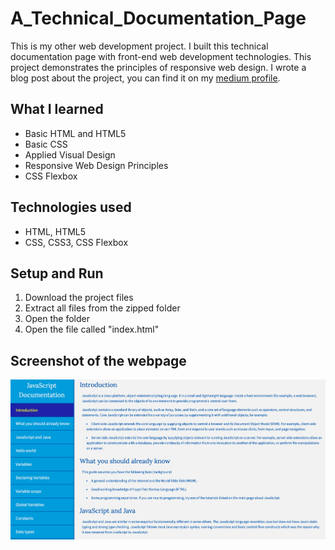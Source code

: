 # A_Technical_Documentation_Page
This is my other web development project. I built this technical documentation page with front-end web development technologies. This project demonstrates the principles of responsive web design. I wrote a blog post about the project, you can find it on my [medium profile]().

## What I learned
* Basic HTML and HTML5
* Basic CSS
* Applied Visual Design
* Responsive Web Design Principles
* CSS Flexbox

## Technologies used
* HTML, HTML5
* CSS, CSS3, CSS Flexbox

## Setup and Run
1. Download the project files
2. Extract all files from the zipped folder
3. Open the folder
4. Open the file called "index.html"

## Screenshot of the webpage
![Screenshot of the webpage](./screenshot.png)